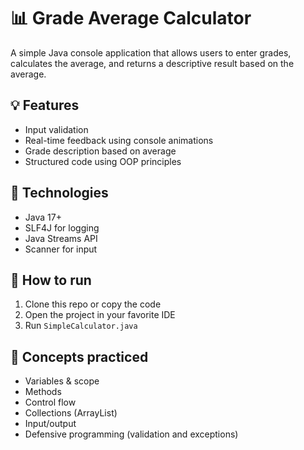 # 📊 Grade Average Calculator

A simple Java console application that allows users to enter grades, calculates the average, and returns a descriptive result based on the average.

## 💡 Features
- Input validation
- Real-time feedback using console animations
- Grade description based on average
- Structured code using OOP principles

## 🧪 Technologies
- Java 17+
- SLF4J for logging
- Java Streams API
- Scanner for input

## 🚀 How to run
1. Clone this repo or copy the code
2. Open the project in your favorite IDE
3. Run `SimpleCalculator.java`

## 🧠 Concepts practiced
- Variables & scope
- Methods
- Control flow
- Collections (ArrayList)
- Input/output
- Defensive programming (validation and exceptions)

